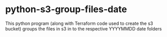 # python-s3-group-files-date
This python program (along with Terraform code used to create the s3 bucket) groups the files in s3 in to the respective YYYYMMDD date folders

